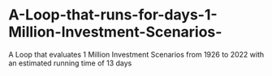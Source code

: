 # A-Loop-that-runs-for-days-1-Million-Investment-Scenarios-
A Loop that evaluates 1 Million Investment Scenarios from 1926 to 2022 with an estimated running time of 13 days
